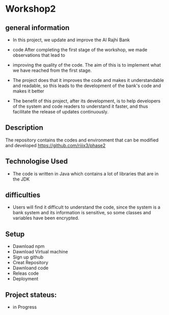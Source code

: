 # Workshop2
## general information
* In this project, we update and improve the Al Rajhi Bank
* code After completing the first stage of the workshop, we made observations that lead to
* improving the quality of the code. The aim of this is to implement what we have reached from the first stage.

* The project does that it improves the code and makes it understandable and readable, so this leads to the development of the bank's code and makes it better

* The benefit of this project, after its development, is to help developers of the system and code readers to understand it faster, and thus facilitate the release of updates continuously.

## Description 
The repository contains the codes and environment that can be modified and developed
https://github.com/riiix3/phase2


## Technologise Used 
* The code is written in Java which contains a lot of libraries that are in the JDK

## difficulties
* Users will find it difficult to understand the code, since the system is a bank system and its information is sensitive, so some classes and variables have been encrypted.

## Setup
* Dawnload npm 
* Dawnload Virtual machine
* Sign up github
* Creat Repository 
* Dawnloand code 
* Releas code 
* Deployment

## Project stateus:
* in Progress 





